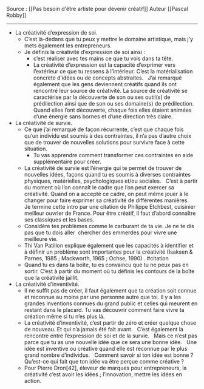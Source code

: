 Source : [[Pas besoin d'être artiste pour devenir créatif]]
Auteur [[Pascal Robby]]
***

- La créativité d’expression de soi. 
	- C’est là-dedans que tu peux y mettre le domaine artistique, mais j’y mets également les entrepreneurs. 
	- Je définis la créativité d’expression de soi ainsi : 
		- c’est réaliser avec tes mains ce que tu vois dans ta tête. 
		- La créativité d’expression est la capacité d’exprimer vers l’extérieur ce que tu ressens à l’intérieur. C’est la matérialisation concrète d’idées ou de concepts abstraites.   J’ai remarqué également que les gens deviennent créatifs quand ils ont rencontré leur source de créativité. La source de créativité se caractérise par la découverte de son ou ses outil(s) de prédilection ainsi que de son ou ses domaine(s) de prédilection.   Quand elles l’ont découverte, chaque fois elles étaient animées d’une énergie sans bornes et d’une direction très claire.
- La créativité de survie. 
	- Ce que j’ai remarqué de façon récurrente, c’est que chaque fois qu’un individu est soumis à des contraintes, il n’a pas d’autre choix que de trouver de nouvelles solutions pour survivre face à cette situation. 
		- Tu vas apprendre comment transformer ces contraintes en aide supplémentaire pour créer.
	- La créativité de survie est l’énergie qui te permet de trouver de nouvelles idées, façons quand tu es soumis à diverses contraintes physiques, matérielles, psychologiques et/ou sociales.   C’est à partir du moment où l’on connaît le cadre que l’on peut exercer sa créativité. Quand on a accepté ce cadre, on peut même jouer à le changer pour faire exprimer sa créativité de différentes manières.   Je termine cette intro par une citation de Philippe Etchbest, cuisinier meilleur ouvrier de France. Pour être créatif, il faut d’abord connaître ses classiques et les bases.
	- Considère tes problèmes comme le carburant de ta vie. Je ne te dis pas que tu dois aller  chercher des emmerdes pour vivre une meilleure vie.
	- Thi Van Patillon explique également que les capacités à identifier et à définir un problème sont importantes pour la créativité (Isaksen & Parnes, 1985 ; Mackworth, 1965 ; Ochse, 1990) . #citation 
	- Quand tu es dans ta boîte, tu es convaincu que tu ne peux pas en sortir. C’est à partir du moment où tu définis les contours de la boîte que la créativité jaillit.
- La créativité d’inventivité. 
	- Il ne suffit pas de créer, il faut également que ta création soit connue et reconnue au moins par une personne autre que toi. Il y a les grandes inventions connues du grand public et celles qui meurent en restant dans le placard. Tu vas découvrir comment faire vivre ta création même si tu n’es plus là.
	- La créativité d’inventivité, c’est partir de zéro et créer quelque chose de nouveau. Et qui n’a jamais été fait avant.   C’est également la rencontre entre l’expression de soi et de la survie.   Mais ce n’est pas parce que tu as une nouvelle idée que ce sera une bonne idée.   Une idée est inventive ou créative quand elle est reconnue par le plus grand nombre d’individus.   Comment savoir si ton idée est bonne ? Qu’est-ce qui fait que ton idée va être perçue comme créative ?
	- Pour Pierre Dron[42], éleveur de marques pour entrepreneurs, la créativité c’est avoir les idées ; l’innovation, mettre les idées en action.
